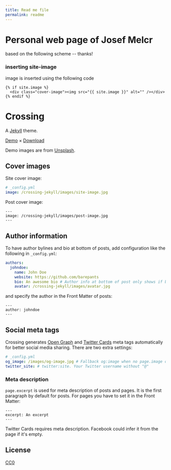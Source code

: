 ```yaml
---
title: Read me file
permalink: readme
---
```


# Personal web page of Josef Melcr

  based on the following scheme -- thanks!

### inserting site-image
  image is inserted using the following code
```
{% if site.image %}
  <div class="cover-image"><img src="{{ site.image }}" alt="" /></div>
{% endif %}
```


# Crossing

A [Jekyll](https://jekyllrb.com/) theme.

[Demo](https://barepants.github.io/crossing-jekyll/) × [Download](https://github.com/barepants/crossing-jekyll/archive/gh-pages.zip)

Demo images are from [Unsplash](https://unsplash.com/).


## Cover images

Site cover image:

```yml
# _config.yml
image: /crossing-jekyll/images/site-image.jpg
```

Post cover image:

    ---
    image: /crossing-jekyll/images/post-image.jpg
    ---


## Author information

To have author bylines and bio at bottom of posts, add configuration like the following in `_config.yml`:

```yml
authors:
  johndoe:
    name: John Doe
    website: https://github.com/barepants
    bio: An awesome bio # Author info at bottom of post only shows if bio exists
    avatar: /crossing-jekyll/images/avatar.jpg
```

and specify the author in the Front Matter of posts:

    ---
    author: johndoe
    ---


## Social meta tags

Crossing generates [Open Graph](https://developers.facebook.com/docs/sharing/webmasters) and [Twitter Cards](https://dev.twitter.com/cards/overview) meta tags automatically for better social media sharing. There are two extra settings:

```yml
# _config.yml
og_image: /images/og-image.jpg # Fallback og:image when no page.image or site.image. at least 200 x 200px.
twitter_site: # twitter:site. Your Twitter username without "@"
```

### Meta description

`page.excerpt` is used for meta description of posts and pages. It is the first paragraph by default for posts. For pages you have to set it in the Front Matter:

    ---
    excerpt: An excerpt
    ---

Twitter Cards requires meta description. Facebook could infer it from the page if it's empty.


## License

[CC0](LICENSE)
